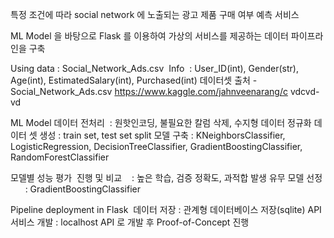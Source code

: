 특정 조건에 따라 social network 에 노출되는 광고 제품 구매 여부 예측 서비스

ML Model 을 바탕으로 Flask 를 이용하여 가상의 서비스를 제공하는 데이터 파이프라인을 구축

Using data : Social_Network_Ads.csv 
Info  : User_ID(int), Gender(str), Age(int), EstimatedSalary(int), Purchased(int)
데이터셋 출처 - Social_Network_Ads.csv https://www.kaggle.com/jahnveenarang/c vdcvd-vd


ML Model
데이터 전처리  : 원핫인코딩, 불필요한 칼럼 삭제, 수지형 데이터 정규화
데이터 셋 생성 : train set, test set split
모델 구축 : KNeighborsClassifier, LogisticRegression, DecisionTreeClassifier, GradientBoostingClassifier, RandomForestClassifier

모델별 성능 평가 
진행 및 비교    : 높은 학습, 검증 정확도, 과적합 발생 유무
모델 선정        : GradientBoostingClassifier


Pipeline deployment in Flask 
데이터 저장 : 관계형 데이터베이스 저장(sqlite)
API 서비스 개발 : localhost API 로 개발 후 Proof-of-Concept 진행


